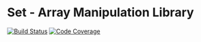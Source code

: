 # Set - Array Manipulation Library

[![Build Status](https://travis-ci.org/crysalead/set.png?branch=master)](https://travis-ci.org/crysalead/set)
[![Code Coverage](https://scrutinizer-ci.com/g/crysalead/set/badges/coverage.png?b=master)](https://scrutinizer-ci.com/g/crysalead/set/)
